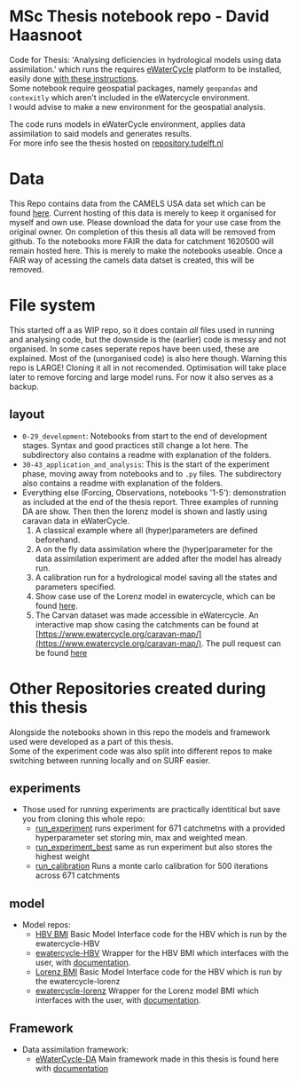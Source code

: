 # MSc Thesis notebook repo - David Haasnoot
Code for Thesis: 'Analysing deficiencies in hydrological models using data assimilation.' which runs the requires [eWaterCycle](https://www.ewatercycle.org/) platform to be installed, easily done [with these instructions](https://github.com/eWaterCycle/ewatercycle). <br>
Some notebook require geospatial packages, namely `geopandas` and `contexitly` which aren't included in the eWatercycle environment. <br>
I would advise to make a new environment for the geospatial analysis.<br>

The code runs models in eWaterCycle environment, applies data assimilation to said models and generates results.<br>
For more info see the thesis hosted on [repository.tudelft.nl](https://repository.tudelft.nl)


# Data
This Repo contains data from the CAMELS USA data set which can be found [here](https://ral.ucar.edu/solutions/products/camels). 
Current hosting of this data is merely to keep it organised for myself and own use. Please download the data for your use case from the original owner. 
On completion of this thesis all data will be removed from github. 
To the notebooks more FAIR the data for catchment 1620500 will remain hosted here. This is merely to make the notebooks useable.
Once a FAIR way of acessing the camels data datset is created, this will be removed. 

# File system
This started off a as WIP repo, so it does contain _all_ files used in running and analysing code, but the downside is the (earlier) code is messy and not organised. 
In some cases seperate repos have been used, these are explained. Most of the (unorganised code) is also here though.
Warning this repo is LARGE! Cloning it all in not recomended. Optimisation will take place later to remove forcing and large model runs. For now it also serves as a backup. 

## layout
- `0-29_development`: Notebooks from start to the end of development stages. Syntax and good practices still change a lot here. The subdirectory also contains a readme with explanation of the folders. 
- `30-43_application_and_analysis`: This is the start of the experiment phase, moving away from notebooks and to `.py` files.  The subdirectory also contains a readme with explanation of the folders. 
- Everything else (Forcing, Observations, notebooks '1-5'): demonstration as included at the end of the thesis report. Three examples of running DA are show. Then then the lorenz model is shown and lastly using caravan data in eWaterCycle. 
    1. A classical example where all (hyper)parameters are defined beforehand. 
    1. A on the fly data assimilation where the (hyper)parameter for the data assimilation experiment are added after the model has already run.
    1. A calibration run for a hydrological model saving all the states and parameters specified.
    1. Show case use of the Lorenz model in ewatercycle, which can be found [here](https://github.com/Daafip/ewatercycle-lorenz). 
    1. The Carvan dataset was made accessible in eWatercycle. An interactive map show casing the catchments can be found at [https://www.ewatercycle.org/caravan-map/](https://www.ewatercycle.org/caravan-map/). The pull request can be found [here](https://github.com/eWaterCycle/ewatercycle/pull/407)

# Other Repositories created during this thesis
Alongside the notebooks shown in this repo the models and framework used were developed as a part of this thesis. <br>
Some of the experiment code was also split into different repos to make switching between running locally and on SURF easier. 

## experiments
- Those used for running experiments are practically identitical but save you from cloning this whole repo:
    - [run_experiment](https://github.com/Daafip/run_experiment) runs experiment for 671 catchmetns with a provided hyperparameter set storing min, max and weighted mean. 
    - [run_experiment_best](https://github.com/Daafip/run_experiment_best) same as run experiment but also stores the highest weight
    - [run_calibration](https://github.com/Daafip/run_calibration) Runs a monte carlo calibration for 500 iterations across 671 catchments

## model
- Model repos:
    - [HBV BMI](https://github.com/Daafip/HBV-bmi) Basic Model Interface code for the HBV which is run by the ewatercycle-HBV
    - [ewatercycle-HBV](https://github.com/Daafip/ewatercycle-hbv) Wrapper for the HBV BMI which interfaces with the user, with [documentation](https://ewatercycle-hbv.readthedocs.io/en/latest/index.html). 
    - [Lorenz BMI](https://github.com/Daafip/lorenz-bmi) Basic Model Interface code for the HBV which is run by the ewatercycle-lorenz
    - [ewatercycle-lorenz](https://github.com/Daafip/ewatercycle-lorenz) Wrapper for the Lorenz model BMI which interfaces with the user, with [documentation](https://ewatercycle-lorenz.readthedocs.io/en/latest/index.html).
 
 ## Framework
 - Data assimilation framework:
    - [eWaterCycle-DA](https://github.com/Daafip/eWaterCycle-DA) Main framework made in this thesis is found here with [documentation](https://ewatercycle-da.readthedocs.io/en/latest)
